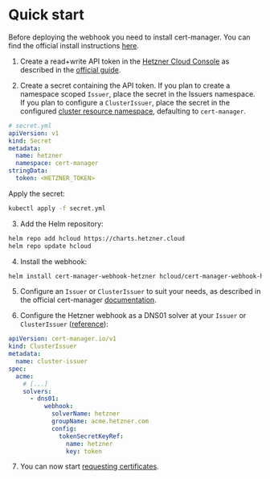 # Quick start

Before deploying the webhook you need to install cert-manager. You can find the official install instructions [here](https://cert-manager.io/docs/installation/).

1. Create a read+write API token in the [Hetzner Cloud Console](https://console.hetzner.cloud/) as described in the [official guide](https://docs.hetzner.com/cloud/api/getting-started/generating-api-token).

2. Create a secret containing the API token. If you plan to create a namespace scoped `Issuer`, place the secret in the Issuers namespace. If you plan to configure a `ClusterIssuer`, place the secret in the configured [cluster resource namespace](https://cert-manager.io/docs/configuration/#cluster-resource-namespace), defaulting to `cert-manager`.

```yaml
# secret.yml
apiVersion: v1
kind: Secret
metadata:
  name: hetzner
  namespace: cert-manager
stringData:
  token: <HETZNER_TOKEN>
```

Apply the secret:

```bash
kubectl apply -f secret.yml
```

3. Add the Helm repository:

```bash
helm repo add hcloud https://charts.hetzner.cloud
helm repo update hcloud
```

4. Install the webhook:

```bash
helm install cert-manager-webhook-hetzner hcloud/cert-manager-webhook-hetzner -n cert-manager
```

5. Configure an `Issuer` or `ClusterIssuer` to suit your needs, as described in the official cert-manager [documentation](https://cert-manager.io/docs/configuration/acme/).

6. Configure the Hetzner webhook as a DNS01 solver at your `Issuer` or `ClusterIssuer` ([reference](https://cert-manager.io/docs/configuration/acme/dns01/webhook/)):

```yaml
apiVersion: cert-manager.io/v1
kind: ClusterIssuer
metadata:
  name: cluster-issuer
spec:
  acme:
    # [...]
    solvers:
      - dns01:
          webhook:
            solverName: hetzner
            groupName: acme.hetzner.com
            config:
              tokenSecretKeyRef:
                name: hetzner
                key: token
```

7. You can now start [requesting certificates](https://cert-manager.io/docs/usage/).
